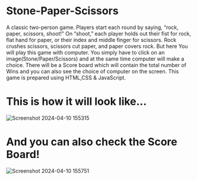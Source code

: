 # Stone-Paper-Scissors

A classic two-person game. Players start each round by saying, “rock, paper, scissors, shoot!” On “shoot,” each player holds out their fist for rock, flat hand for paper, or their index and middle finger for scissors. Rock crushes scissors, scissors cut paper, and paper covers rock. But here You will play this game with computer. You simply have to click on an image(Stone/Paper/Scissors) and at the same time computer will make a choice.
There will be a Score board which will contain the total number of Wins and you can also see the choice of computer on the screen.
This game is prepared using HTML,CSS & JavaScript.

# This is how it will look like...
![Screenshot 2024-04-10 155315](https://github.com/chetanschetan/Stone-Paper-Scissors/assets/161132484/0330f228-d0b7-4f22-adfb-c0a4c15ac217)

# And you can also check the Score Board!


![Screenshot 2024-04-10 155751](https://github.com/chetanschetan/Stone-Paper-Scissors/assets/161132484/6b19eb3a-ea9b-4fa7-94d4-1d833c90c536)
